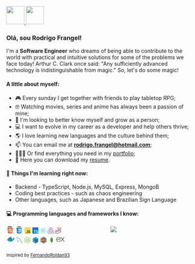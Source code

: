<a href="https://github.com/RodrigoFrangel" target="_blank">
  <img src="https://cdn.iconscout.com/icon/free/png-256/github-108-438008.png" width="48px" height="48px">
</a> 
<a href="https://www.linkedin.com/in/rodrigofrangel/" target="_blank">
  <img src="https://i.ibb.co/Kx2GSrT/linkedin.png" width="48px" height="48px">
</a>

### Olá, sou Rodrigo Frangel!

I'm a **Software Engineer** who dreams of being able to contribute to the world with practical and intuitive solutions for some of the problems we face today! Arthur C. Clark once said: "Any sufficiently advanced technology is indistinguishable from magic." So, let's do some magic!


#### A little about myself:
- 🎮 Every sunday I get together with friends to play tabletop RPG;
- 🤓 Watching movies, series and anime has always been a passion of mine;
- 🧠 I'm looking to better know myself and grow as a person;
- 💻 I want to evolve in my career as a developer and help others thrive;
- 🌎 I love learning new languages and the culture behind them;
- 📫 You can email me at **rodrigo.frangel@hotmail.com**;
- 👨🏻‍💻 Or find everything you need in my <a href="https://rodrigofrangel.carrd.co" target="_blank">portfolio</a>;
- 📄 Here you can download my <a href="https://drive.google.com/drive/u/0/folders/1-OgV48r6x2wHoflAOzii-7j1qcyaiS5Q" target="_blank">resume</a>.


#### 🌱 Things I'm learning right now:
- Backend - TypeScript, Node.js, MySQL, Express, MongoB
- Coding best practices - such as chaos engineering
- Other languages, such as Japanese and Brazilian Sign Language


#### :computer: Programming languages and frameworks I know: 
<p>
  <img width="45%" align="right" src="https://github-readme-stats.vercel.app/api?username=RodrigoFrangel&show_icons=true&title_color=fff&text_color=fff&icon_color=79ff97&bg_color=30,e96443,904e95" />
  
<img width="4%" src="https://raw.githubusercontent.com/devicons/devicon/master/icons/html5/html5-original-wordmark.svg">
<img width="4%" src="https://raw.githubusercontent.com/devicons/devicon/master/icons/css3/css3-original-wordmark.svg">
<img width="3.3%" src="https://raw.githubusercontent.com/devicons/devicon/master/icons/javascript/javascript-original.svg">
<img width="3.3%" src="https://raw.githubusercontent.com/devicons/devicon/master/icons/typescript/typescript-plain.svg">
<img width="3.3%" src="https://raw.githubusercontent.com/devicons/devicon/master/icons/react/react-original.svg">
<img width="3.3%" src="https://raw.githubusercontent.com/devicons/devicon/master/icons/redux/redux-original.svg">
<img width="3.1%" src="https://raw.githubusercontent.com/devicons/devicon/master/icons/jest/jest-plain.svg">
<br>
<img width="4.5%" src="https://raw.githubusercontent.com/devicons/devicon/master/icons/docker/docker-original.svg">
<img width="3.3%" src="https://raw.githubusercontent.com/devicons/devicon/master/icons/mysql/mysql-plain.svg">
<img width="3.5%" src="https://raw.githubusercontent.com/devicons/devicon/master/icons/nodejs/nodejs-original.svg">
<img width="3.5%" src="https://raw.githubusercontent.com/devicons/devicon/master/icons/sequelize/sequelize-original.svg">
<img width="3.5%" src="https://raw.githubusercontent.com/devicons/devicon/master/icons/mocha/mocha-plain.svg">
<img width="3.5%" src="https://raw.githubusercontent.com/devicons/devicon/master/icons/mongodb/mongodb-original.svg">
<img width="4.3%" src="https://raw.githubusercontent.com/devicons/devicon/master/icons/express/express-original.svg">
</p>

<sub>Inspired by [FernandoRoldan93](https://github.com/FernandoRoldan93)</sub>
